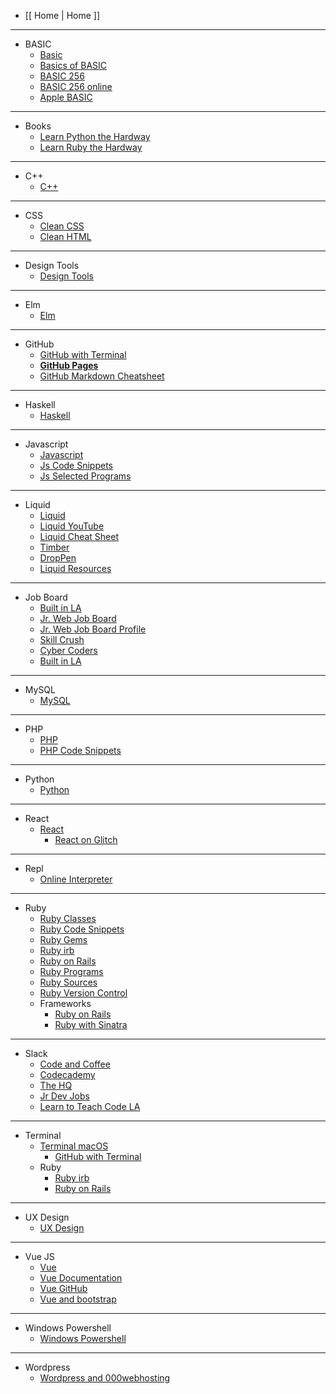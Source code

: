 
- [[ Home | Home ]]

***

- BASIC
  - [Basic](https://github.com/kironroy/kironroy.github.io/wiki/BASIC)
  - [Basics of BASIC](https://www.youtube.com/watch?v=seM9SqTsRG4")
  - [BASIC 256](http://www.basic256.org/index_en)
  - [BASIC 256 online](https://www.rollapp.com/app/basic256)
  - [Apple BASIC](http://www.calormen.com/jsbasic/)

***

- Books
  - [Learn Python the Hardway](https://learnpythonthehardway.org/book/)
  - [Learn Ruby the Hardway](https://learnrubythehardway.org/book/)

***

- C++
  - [C++](https://github.com/kironroy/kironroy.github.io/wiki/c++)

***

- CSS
  - [Clean CSS](https://github.com/kironroy/kironroy.github.io/wiki/Clean-HTML-CSS-markup)
  - [Clean HTML](https://github.com/kironroy/kironroy.github.io/wiki/Clean-HTML-CSS-markup)

***


- Design Tools
  - [Design Tools](https://github.com/kironroy/kironroy.github.io/wiki/Design-Tools)


***

- Elm
  - [Elm](https://github.com/kironroy/kironroy.github.io/wiki/Elm)

***

- GitHub
  - [GitHub with Terminal](https://github.com/kironroy/kironroy.github.io/wiki/GitHub-with-Terminal)
  - **[GitHub Pages](http://jmcglone.com/guides/github-pages/)**
  - [GitHub Markdown Cheatsheet](https://github.com/adam-p/markdown-here/wiki/Markdown-Cheatsheet)

***

- Haskell
  - [Haskell](https://github.com/kironroy/kironroy.github.io/wiki/Haskell)

***

- Javascript
  - [Javascript](https://github.com/kironroy/kironroy.github.io/wiki/JavaScript)
  - [Js Code Snippets](https://github.com/kironroy/kironroy.github.io/wiki/JavaScript-Code-Snippets)
  - [Js Selected Programs](https://github.com/kironroy/kironroy.github.io/wiki/Js-Selected-Programs)
***

- Liquid
  - [Liquid](https://shopify.github.io/liquid/)
  - [Liquid YouTube](https://www.youtube.com/playlist?list=PLlMkWQ65HlcEJMRRdnqxpbGImqBkIOctd)
  - [Liquid Cheat Sheet](http://cheat.markdunkley.com/)
  - [Timber](http://shopify.github.io/Timber/)
  - [DropPen](https://droppen.org/?droppen=2jdnoipw)
  - [Liquid Resources](https://www.reddit.com/r/shopify/comments/3x4ho6/resources_to_learn_liquid/)


***

- Job Board
  - [Built in LA](https://www.builtinla.com/jobs)
  - [Jr. Web Job Board](https://www.jrdevjobs.com/#!)
  - [Jr. Web Job Board Profile](https://www.jrdevjobs.com/profiles/kiron-roy)
  - [Skill Crush](https://skillcrush.com/2015/07/14/job-sites-to-find-your-first-developer-job/)
  - [Cyber Coders](https://www.cybercoders.com/jobs/)
  - [Built in LA](https://www.builtinla.com/jobs)


***

- MySQL
  - [MySQL](https://github.com/kironroy/kironroy.github.io/wiki/MySQL)

***

- PHP
  - [PHP](https://github.com/kironroy/kironroy.github.io/wiki/PHP)
  - [PHP Code Snippets](https://github.com/kironroy/kironroy.github.io/wiki/PHP-Code-Snippets)

***

- Python
  - [Python](https://github.com/kironroy/kironroy.github.io/wiki/Python)
***

- React
  - [React](https://github.com/kironroy/kironroy.github.io/wiki/React)
    - [React on Glitch](https://glitch.com/edit/#!/create-react-app-sample?path=README.md:1:0)


***

- Repl
  - [Online Interpreter](https://github.com/kironroy/kironroy.github.io/wiki/Repl-Online-Interpreter)
***

- Ruby
  - [Ruby Classes](https://github.com/kironroy/kironroy.github.io/wiki/Ruby-Classes)
  - [Ruby Code Snippets](https://github.com/kironroy/kironroy.github.io/wiki/Ruby-Code-Snippets)
  - [Ruby Gems](https://github.com/kironroy/kironroy.github.io/wiki/Ruby-Gems)
  - [Ruby irb](https://github.com/kironroy/kironroy.github.io/wiki/Ruby-irb)
  - [Ruby on Rails](https://github.com/kironroy/kironroy.github.io/wiki/Ruby-on-Rails)
  - [Ruby Programs](https://github.com/kironroy/kironroy.github.io/wiki/Ruby-Selected-Programs)
  - [Ruby Sources](https://github.com/kironroy/kironroy.github.io/wiki/Ruby-Sources)
  - [Ruby Version Control](https://github.com/kironroy/kironroy.github.io/wiki/Ruby-Version-Control)
  - Frameworks
    - [Ruby on Rails](https://github.com/kironroy/kironroy.github.io/wiki/Ruby-on-Rails)
    - [Ruby with Sinatra](https://github.com/kironroy/kironroy.github.io/wiki/Sinatra-Web-Framework)
***

- Slack
  - [Code and Coffee](https://codeandcoffee.slack.com)
  - [Codecademy](https://codecademyintensive.slack.com)
  - [The HQ](https://thehq.slack.com/)
  - [Jr Dev Jobs](https://jrdevjobs.slack.com/)
  - [Learn to Teach Code LA](https://learnteachcode.slack.com)



***

- Terminal
  - [Terminal macOS](https://github.com/kironroy/kironroy.github.io/wiki/Terminal-macOS)
    - [GitHub with Terminal](https://github.com/kironroy/kironroy.github.io/wiki/GitHub-with-Terminal)
  - Ruby
    - [Ruby irb](https://github.com/kironroy/kironroy.github.io/wiki/Ruby-irb)
    - [Ruby on Rails](https://github.com/kironroy/kironroy.github.io/wiki/Ruby-on-Rails)
***

- UX Design
  - [UX Design](https://github.com/kironroy/kironroy.github.io/wiki/UX-Design)
***
- Vue JS
  - [Vue](https://github.com/kironroy/kironroy.github.io/wiki/Vue)
  - [Vue Documentation](https://vuejs.org/)
  - [Vue GitHub](https://github.com/vuejs)
  - [Vue and bootstrap](https://bootstrap-vue.js.org/docs/)

***
- Windows Powershell
  - [Windows Powershell](https://github.com/kironroy/kironroy.github.io/wiki/Windows-Powershell)

***
- Wordpress
    - [Wordpress and 000webhosting](https://github.com/kironroy/kironroy.github.io/wiki/Wordpress)
